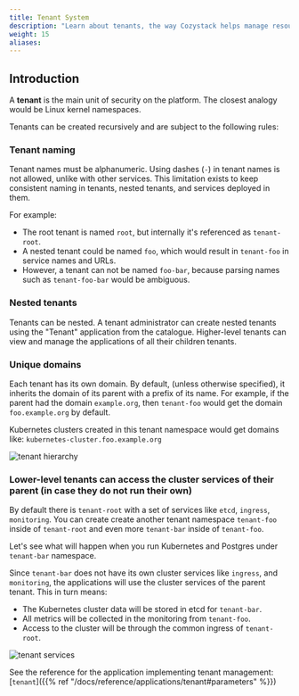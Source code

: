 ```yaml
---
title: Tenant System
description: "Learn about tenants, the way Cozystack helps manage resources and improve security."
weight: 15
aliases:
---
```


## Introduction

A **tenant** is the main unit of security on the platform. The closest analogy would be Linux kernel namespaces.

Tenants can be created recursively and are subject to the following rules:

### Tenant naming

Tenant names must be alphanumeric.
Using dashes (`-`) in tenant names is not allowed, unlike with other services.
This limitation exists to keep consistent naming in tenants, nested tenants, and services deployed in them.

For example:

-   The root tenant is named `root`, but internally it's referenced as `tenant-root`.
-   A nested tenant could be named `foo`, which would result in `tenant-foo` in service names and URLs.
-   However, a tenant can not be named `foo-bar`, because parsing names such as `tenant-foo-bar` would be ambiguous.

### Nested tenants

Tenants can be nested.
A tenant administrator can create nested tenants using the "Tenant" application from the catalogue.
Higher-level tenants can view and manage the applications of all their children tenants.

### Unique domains

Each tenant has its own domain.
By default, (unless otherwise specified), it inherits the domain of its parent with a prefix of its name.
For example, if the parent had the domain `example.org`, then `tenant-foo` would get the domain `foo.example.org` by default.

Kubernetes clusters created in this tenant namespace would get domains like: `kubernetes-cluster.foo.example.org`

![tenant hierarchy](/img/tenants1.png)

### Lower-level tenants can access the cluster services of their parent (in case they do not run their own)

By default there is `tenant-root` with a set of services like `etcd`, `ingress`, `monitoring`.
You can create create another tenant namespace `tenant-foo` inside of `tenant-root` and even more `tenant-bar` inside of `tenant-foo`.

Let's see what will happen when you run Kubernetes and Postgres under `tenant-bar` namespace.

Since `tenant-bar` does not have its own cluster services like `ingress`, and `monitoring`, the applications will use the cluster services of the parent tenant.
This in turn means:

- The Kubernetes cluster data will be stored in etcd for `tenant-bar`.
- All metrics will be collected in the monitoring from `tenant-foo`.
- Access to the cluster will be through the common ingress of `tenant-root`.

![tenant services](/img/tenants2.png)

See the reference for the application implementing tenant management: [`tenant`]({{% ref "/docs/reference/applications/tenant#parameters" %}})

